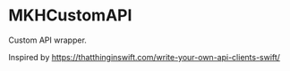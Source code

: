 # MKHCustomAPI
Custom API wrapper.

Inspired by https://thatthinginswift.com/write-your-own-api-clients-swift/
